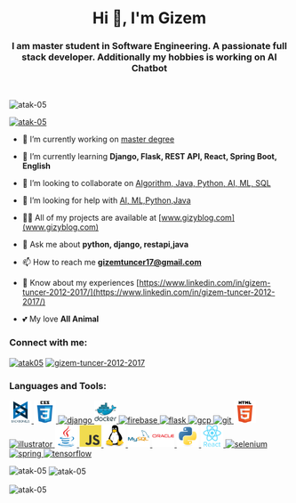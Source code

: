 <h1 align="center">Hi 👋, I'm Gizem</h1>
<h3 align="center">I am master student in Software Engineering. A passionate full stack developer. Additionally my hobbies is working on AI Chatbot</h3>

<img align=center  width="400" src="https://uploads-ssl.webflow.com/6052dba10558ec9e861578de/605609942900a56b7d9547ee_animation_500_kmhu8z1q.gif" alt="">
<img align=center  width="400" src="https://hips.hearstapps.com/hmg-prod/images/sep-24-2019-11-37-27-1569339480.gif?crop=1xw:0.9230769230769231xh;center,top&resize=1200:*" alt="">



<p align="left"> <img src="https://komarev.com/ghpvc/?username=atak-05&label=Profile%20views&color=0e75b6&style=flat" alt="atak-05" /> </p>

<p align="left"> <a href="https://github.com/ryo-ma/github-profile-trophy"><img src="https://github-profile-trophy.vercel.app/?username=atak-05" alt="atak-05" /></a> </p>

- 🔭 I’m currently working on [master degree](https://github.com/atak-05/java-oop)

- 🌱 I’m currently learning **Django, Flask, REST API, React, Spring Boot, English**

- 👯 I’m looking to collaborate on [Algorithm, Java, Python, AI, ML, SQL](https://github.com/atak-05/algorithm)

- 🤝 I’m looking for help with [AI, ML,Python,Java](https://github.com/atak-05/nltk-lessons)

- 👨‍💻 All of my projects are available at [www.gizyblog.com](www.gizyblog.com)

- 💬 Ask me about **python, django, restapi,java**

- 📫 How to reach me **gizemtuncer17@gmail.com**

- 📄 Know about my experiences [https://www.linkedin.com/in/gizem-tuncer-2012-2017/](https://www.linkedin.com/in/gizem-tuncer-2012-2017/)

- 💕 My love **All Animal**

<h3 align="left">Connect with me:</h3>
<p align="left">
<a href="https://dev.to/atak05" target="blank"><img align="center" src="https://raw.githubusercontent.com/rahuldkjain/github-profile-readme-generator/master/src/images/icons/Social/devto.svg" alt="atak05" height="30" width="40" /></a>
<a href="https://linkedin.com/in/gizem-tuncer-2012-2017" target="blank"><img align="center" src="https://raw.githubusercontent.com/rahuldkjain/github-profile-readme-generator/master/src/images/icons/Social/linked-in-alt.svg" alt="gizem-tuncer-2012-2017" height="30" width="40" /></a>
</p>

<h3 align="left">Languages and Tools:</h3>
<p align="left"> <a href="https://backbonejs.org" target="_blank" rel="noreferrer"> <img src="https://raw.githubusercontent.com/devicons/devicon/master/icons/backbonejs/backbonejs-original-wordmark.svg" alt="backbonejs" width="40" height="40"/> </a> <a href="https://www.w3schools.com/css/" target="_blank" rel="noreferrer"> <img src="https://raw.githubusercontent.com/devicons/devicon/master/icons/css3/css3-original-wordmark.svg" alt="css3" width="40" height="40"/> </a> <a href="https://www.djangoproject.com/" target="_blank" rel="noreferrer"> <img src="https://cdn.worldvectorlogo.com/logos/django.svg" alt="django" width="40" height="40"/> </a> <a href="https://www.docker.com/" target="_blank" rel="noreferrer"> <img src="https://raw.githubusercontent.com/devicons/devicon/master/icons/docker/docker-original-wordmark.svg" alt="docker" width="40" height="40"/> </a> <a href="https://firebase.google.com/" target="_blank" rel="noreferrer"> <img src="https://www.vectorlogo.zone/logos/firebase/firebase-icon.svg" alt="firebase" width="40" height="40"/> </a> <a href="https://flask.palletsprojects.com/" target="_blank" rel="noreferrer"> <img src="https://www.vectorlogo.zone/logos/pocoo_flask/pocoo_flask-icon.svg" alt="flask" width="40" height="40"/> </a> <a href="https://cloud.google.com" target="_blank" rel="noreferrer"> <img src="https://www.vectorlogo.zone/logos/google_cloud/google_cloud-icon.svg" alt="gcp" width="40" height="40"/> </a> <a href="https://git-scm.com/" target="_blank" rel="noreferrer"> <img src="https://www.vectorlogo.zone/logos/git-scm/git-scm-icon.svg" alt="git" width="40" height="40"/> </a> <a href="https://www.w3.org/html/" target="_blank" rel="noreferrer"> <img src="https://raw.githubusercontent.com/devicons/devicon/master/icons/html5/html5-original-wordmark.svg" alt="html5" width="40" height="40"/> </a> <a href="https://www.adobe.com/in/products/illustrator.html" target="_blank" rel="noreferrer"> <img src="https://www.vectorlogo.zone/logos/adobe_illustrator/adobe_illustrator-icon.svg" alt="illustrator" width="40" height="40"/> </a> <a href="https://www.java.com" target="_blank" rel="noreferrer"> <img src="https://raw.githubusercontent.com/devicons/devicon/master/icons/java/java-original.svg" alt="java" width="40" height="40"/> </a> <a href="https://developer.mozilla.org/en-US/docs/Web/JavaScript" target="_blank" rel="noreferrer"> <img src="https://raw.githubusercontent.com/devicons/devicon/master/icons/javascript/javascript-original.svg" alt="javascript" width="40" height="40"/> </a> <a href="https://www.linux.org/" target="_blank" rel="noreferrer"> <img src="https://raw.githubusercontent.com/devicons/devicon/master/icons/linux/linux-original.svg" alt="linux" width="40" height="40"/> </a> <a href="https://www.mysql.com/" target="_blank" rel="noreferrer"> <img src="https://raw.githubusercontent.com/devicons/devicon/master/icons/mysql/mysql-original-wordmark.svg" alt="mysql" width="40" height="40"/> </a> <a href="https://www.oracle.com/" target="_blank" rel="noreferrer"> <img src="https://raw.githubusercontent.com/devicons/devicon/master/icons/oracle/oracle-original.svg" alt="oracle" width="40" height="40"/> </a> <a href="https://www.python.org" target="_blank" rel="noreferrer"> <img src="https://raw.githubusercontent.com/devicons/devicon/master/icons/python/python-original.svg" alt="python" width="40" height="40"/> </a> <a href="https://reactjs.org/" target="_blank" rel="noreferrer"> <img src="https://raw.githubusercontent.com/devicons/devicon/master/icons/react/react-original-wordmark.svg" alt="react" width="40" height="40"/> </a> <a href="https://www.selenium.dev" target="_blank" rel="noreferrer"> <img src="https://raw.githubusercontent.com/detain/svg-logos/780f25886640cef088af994181646db2f6b1a3f8/svg/selenium-logo.svg" alt="selenium" width="40" height="40"/> </a> <a href="https://spring.io/" target="_blank" rel="noreferrer"> <img src="https://www.vectorlogo.zone/logos/springio/springio-icon.svg" alt="spring" width="40" height="40"/> </a> <a href="https://www.tensorflow.org" target="_blank" rel="noreferrer"> <img src="https://www.vectorlogo.zone/logos/tensorflow/tensorflow-icon.svg" alt="tensorflow" width="40" height="40"/> </a> </p>

<p><img align="left" src="https://github-readme-stats.vercel.app/api/top-langs?username=atak-05&show_icons=true&theme=dracula&title_color=000000&locale=en&layout=compact" alt="atak-05" /></p>

<p>&nbsp;<img align="center" src="https://github-readme-stats.vercel.app/api?username=atak-05&show_icons=true&locale=en" alt="atak-05" /></p>

<p><img align="center" src="https://github-readme-streak-stats.herokuapp.com/?user=atak-05&" alt="atak-05" /></p>















